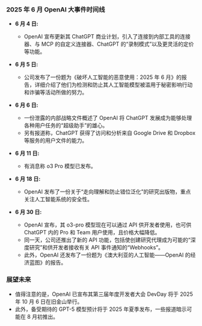 ### 2025 年 6 月 OpenAI 大事件时间线

*   **6 月 4 日:**
    *   OpenAI 宣布更新其 ChatGPT 商业计划，引入了连接到内部工具的连接器、与 MCP 的自定义连接器、ChatGPT 的“录制模式”以及更灵活的定价等功能。

*   **6 月 5 日:**
    *   公司发布了一份题为《破坏人工智能的恶意使用：2025 年 6 月》的报告，详细介绍了他们为检测和防止其人工智能模型被滥用于秘密影响行动和诈骗等活动所做的努力。

*   **6 月 6 日:**
    *   一份泄露的内部战略文件概述了 OpenAI 将 ChatGPT 发展成为能够处理各种用户任务的“超级助手”的雄心。
    *   另有报道称，ChatGPT 获得了访问和分析来自 Google Drive 和 Dropbox 等服务的用户文件的能力。

*   **6 月 11 日:**
    *   有消息称 o3 Pro 模型已发布。

*   **6 月 18 日:**
    *   OpenAI 发布了一份关于“走向理解和防止错位泛化”的研究出版物，重点关注人工智能系统的安全性。

*   **6 月 30 日:**
    *   OpenAI 宣布，其 o3-pro 模型现在可以通过 API 供开发者使用，也可供 ChatGPT 内的 Pro 和 Team 用户使用，且价格大幅降低。
    *   同一天，公司还推出了新的 API 功能，包括使创建研究代理成为可能的“深度研究”和供开发者接收有关 API 事件通知的“Webhooks”。
    *   此外，OpenAI 还发布了一份题为《澳大利亚的人工智能——OpenAI 的经济蓝图》的报告。

### 展望未来

*   值得注意的是，OpenAI 已宣布其第三届年度开发者大会 DevDay 将于 2025 年 10 月 6 日在旧金山举行。
*   此外，备受期待的 GPT-5 模型预计将于 2025 年夏季发布，一些报道暗示可能在 8 月初推出。

